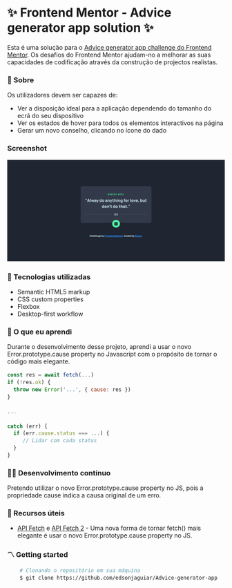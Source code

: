 # ✨ Frontend Mentor - Advice generator app solution ✨

Esta é uma solução para o [Advice generator app challenge do Frontend Mentor](https://www.frontendmentor.io/challenges/advice-generator-app-QdUG-13db). Os desafios do Frontend Mentor ajudam-no a melhorar as suas capacidades de codificação através da construção de projectos realistas.

### 🧾 Sobre

Os utilizadores devem ser capazes de:

-   Ver a disposição ideal para a aplicação dependendo do tamanho do ecrã do seu dispositivo
-   Ver os estados de hover para todos os elementos interactivos na página
-   Gerar um novo conselho, clicando no ícone do dado

### Screenshot

![](./images/screenshot.png)

### 🚀 Tecnologias utilizadas

-   Semantic HTML5 markup
-   CSS custom properties
-   Flexbox
-   Desktop-first workflow

### 📖 O que eu aprendi

Durante o desenvolvimento desse projeto, aprendi a usar o novo Error.prototype.cause property no Javascript com o propósito de tornar o código mais elegante.

```js
const res = await fetch(...)
if (!res.ok) {
  throw new Error('...', { cause: res })
}

...

catch (err) {
  if (err.cause.status === ...) {
     // Lidar com cada status
  }
}
```

### 👨‍💻 Desenvolvimento contínuo

Pretendo utilizar o novo Error.prototype.cause property no JS, pois a propriedade cause indica a causa original de um erro.

### 🤝 Recursos úteis

-   [API Fetch](https://twitter.com/Steve8708/status/1611437686958739456) e [API Fetch 2](https://twitter.com/Steve8708/status/1611757223008665600) - Uma nova forma de tornar fetch() mais elegante é usar o novo Error.prototype.cause property no JS.

### 〽️ Getting started

```zsh
    # Clonando o repositório em sua máquina
    $ git clone https://github.com/edsonjaguiar/Advice-generator-app
```

